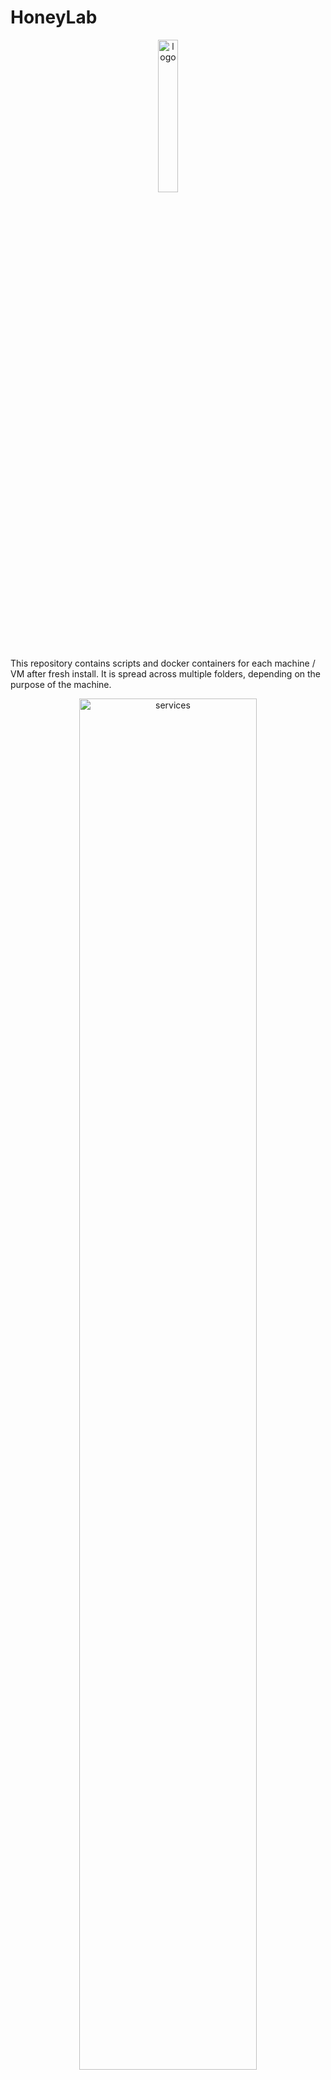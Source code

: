 # HoneyLab
<div class="intro" align="center">
    <img src="./img/logo.png" width="25%" alt="logo">
</div>

This repository contains scripts and docker containers for each machine / VM after fresh install. It is spread across multiple folders, depending on the purpose of the machine.

<div class="intro" align="center">
    <img src="./img/services.svg" width="75%" alt="services">
</div>

*[Icons](https://github.com/free-icons/free-icons)

# Proxmox
## Remove subscription popup:
```bash
cd /usr/share/javascript/proxmox-widget-toolkit
cp proxmoxlib.js proxmoxlib.js.bak
nano proxmoxlib.js
```
Replace the line:
`if (res ==`
with:
`if (false)`

## CPU temperature:
Install `lm-sensors` with `apt install lm-sensors` and then run `sensors` to see all sensors.

<div class="intro" align="center">
    <img src="./img/proxmox-sensors.png" width="50%" alt="sensors">
</div>

Open `/usr/share/perl5/PVE/API2/Nodes.pm ` and find:
```bash
$res->{pveversion} = PVE::pvecfg::package() . "/" .
    PVE::pvecfg::version_text();
 
my $dinfo = df('/', 1);     # output is bytes
```
Add line:
```bash
$res->{pveversion} = PVE::pvecfg::package() . "/" .
    PVE::pvecfg::version_text();
 
$res->{thermalstate} = `sensors`;

my $dinfo = df('/', 1);     # output is bytes
```

Then open `/usr/share/pve-manager/js/pvemanagerlib.js` and find:
```bash
Ext.define('PVE.node.StatusView', {
extend: 'PVE.panel.StatusView',
alias: 'widget.pveNodeStatus',

height: 300,
bodyPadding: '5 15 5 15',

layout: {
    type: 'table',
    columns: 2,
    tableAttrs: {
        style: {
            width: '100%'
        }
    }
},
```
Change `bodyPadding: '5 15 5 15'` to `bodyPadding: '20 15 20 15'` and `height` - this depends on how many sensors you have.

In the same file, find:
```bash
{
    itemId: 'version',
    colspan: 2,
    printBar: false,
    title: gettext('PVE Manager Version'),
    textField: 'pveversion',
    value: ''
}
```

And add - change for number of sensors:
```bash
{
    itemId: 'thermal1',
    colspan: 2,
    printBar: false,
    title: gettext('P-Cores Thermal State ℃'),
    textField: 'thermalstate',
    renderer:function(value){
        const c0 = value.match(/Core 0.*?\+([\d\.]+)Â/)[1];
        const c1 = value.match(/Core 4.*?\+([\d\.]+)Â/)[1];
        const c2 = value.match(/Core 8.*?\+([\d\.]+)Â/)[1];
        const c3 = value.match(/Core 12.*?\+([\d\.]+)Â/)[1];
        return `P0: ${c0} | P1: ${c1} | P2: ${c2} | P3: ${c3}`
        }
},
{
    itemId: 'thermal2',
    colspan: 2,
    printBar: false,
    title: gettext('E-Cores Thermal State ℃'),
    textField: 'thermalstate',
    renderer:function(value){
        const c0 = value.match(/Core 16.*?\+([\d\.]+)Â/)[1];
        const c1 = value.match(/Core 17.*?\+([\d\.]+)Â/)[1];
        const c2 = value.match(/Core 18.*?\+([\d\.]+)Â/)[1];
        const c3 = value.match(/Core 19.*?\+([\d\.]+)Â/)[1];
        const c4 = value.match(/Core 20.*?\+([\d\.]+)Â/)[1];
        const c5 = value.match(/Core 21.*?\+([\d\.]+)Â/)[1];
        const c6 = value.match(/Core 22.*?\+([\d\.]+)Â/)[1];
        const c7 = value.match(/Core 23.*?\+([\d\.]+)Â/)[1];
        return `E0: ${c0} | E1: ${c1} | E2: ${c2} | E3: ${c3} | E4: ${c4} | E5: ${c5} | E6: ${c6} | E7: ${c7}` >                }
}  
```

And lastly type `systemctl restart pveproxy` to apply changes.

Final result should look like this:
<div class="intro" align="center">
    <img src="./img/proxmox-temperature.png" width="100%" alt="temperature">
</div>

# Ansible
Before using Ansible, update your system and install following packages:
```bash
sudo apt install ansible sshpass -y
```

Before first use, create config file and change `host_key_checking` to `False`:
```bash
ansible-config init --disabled > ansible.cfg
```

Then edit [hosts](/Ansible/inventory/hosts) file.

Test connection to all machines:
```bash
ansible -i ./Anslible/inventory/hosts SRV_Collection -m ping --ask-pass
```

To run playbook, use:
```bash
ansible-playbook ./Ansible/playbooks/ssh-key.yaml -i ./Ansible/inventory/hosts --ask-pass
ansible-playbook ./Ansible/playbooks/SRV-Management.yaml -i ./Ansible/inventory/hosts --ask-become-pass
ansible-playbook ./Ansible/playbooks/SRV-Media.yaml -i ./Ansible/inventory/hosts
ansible-playbook ./Ansible/playbooks/SRV-Personal.yaml -i ./Ansible/inventory/hosts
```

# Before use
Before using this repo you may need to install git.
```bash
sudo apt install git -y
```

# PC-Personal postInstall.sh
To run script, you need to make it executable:
```bash
chmod +x postInstall.sh
```
Script will perform update and upgrade of the system, sets user do use docker without `sudo` and sets timezone. After that, it will install / remove following packages:

- ❌ LibreOffice
- Brave browser
- ❌ Firefox
- Docker
- Docker-compose
- VS Code
- DBeaver
- FileZilla
- Discord
- Wireguard
- Thunderbird

# Container docs
Docs for containers and services on each machine / VM:
- [SRV-Cloud](/SRV-Cloud/readme.md)
- [SRV-Management](/SRV-Management/readme.md)
- [SRV-Media](/SRV-Media/readme.md)
- [SRV-Personal](/SRV-Personal/readme.md)
- [Misc](/Misc/readme.md)